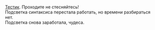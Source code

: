 [Тестик](https://aquariids.github.io/Quiz-JS/). Проходите не стесняйтесь!<br>
Подсветка синтаксиса перестала работать, но времени разбираться нет. <br>
Подсветка снова заработала, чудеса.
